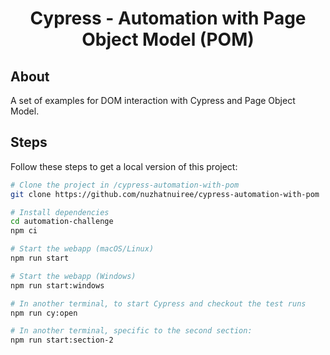 
<h1 align="center">Cypress - Automation with Page Object Model (POM)</h1>


## About
A set of examples for DOM interaction with Cypress and Page Object Model.  

## Steps
Follow these steps to get a local version of this project:
```bash
# Clone the project in /cypress-automation-with-pom
git clone https://github.com/nuzhatnuiree/cypress-automation-with-pom

# Install dependencies
cd automation-challenge
npm ci

# Start the webapp (macOS/Linux)
npm run start

# Start the webapp (Windows)
npm run start:windows

# In another terminal, to start Cypress and checkout the test runs
npm run cy:open

# In another terminal, specific to the second section:
npm run start:section-2
